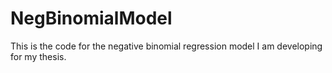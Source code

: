 # NegBinomialModel
This is the code for the negative binomial regression model I am developing for my thesis.
